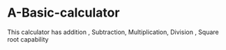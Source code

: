 # A-Basic-calculator
This calculator has addition , Subtraction, Multiplication, Division , Square root capability
